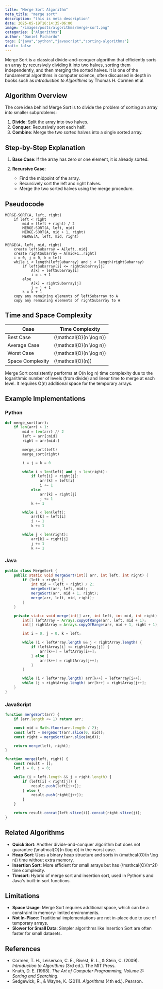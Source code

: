 ```yaml
---
title: "Merge Sort Algorithm"
meta_title: "merge sort"
description: "this is meta description"
date: 2025-05-19T10:14:35-06:00
image: "/images/posts/algorithms/merge-sort.png"
categories: ["Algorithms"]
author: "Daniel Pichardo"
tags: ["java","python","javascript","sorting-algorithms"]
draft: false
---
```



Merge Sort is a classical divide-and-conquer algorithm that efficiently sorts an array by recursively dividing it into two halves, sorting them independently, and then merging the sorted halves. It is one of the fundamental algorithms in computer science, often discussed in depth in books such as *Introduction to Algorithms* by Thomas H. Cormen et al.

## Algorithm Overview

The core idea behind Merge Sort is to divide the problem of sorting an array into smaller subproblems:

1. **Divide**: Split the array into two halves.
2. **Conquer**: Recursively sort each half.
3. **Combine**: Merge the two sorted halves into a single sorted array.

## Step-by-Step Explanation

1. **Base Case**: If the array has zero or one element, it is already sorted.
2. **Recursive Case**:

   * Find the midpoint of the array.
   * Recursively sort the left and right halves.
   * Merge the two sorted halves using the merge procedure.

## Pseudocode

```shell
MERGE-SORT(A, left, right)
    if left < right
        mid = (left + right) / 2
        MERGE-SORT(A, left, mid)
        MERGE-SORT(A, mid + 1, right)
        MERGE(A, left, mid, right)

MERGE(A, left, mid, right)
    create leftSubarray = A[left..mid]
    create rightSubarray = A[mid+1..right]
    i = 0, j = 0, k = left
    while i < length(leftSubarray) and j < length(rightSubarray)
        if leftSubarray[i] <= rightSubarray[j]
            A[k] = leftSubarray[i]
            i = i + 1
        else
            A[k] = rightSubarray[j]
            j = j + 1
        k = k + 1
    copy any remaining elements of leftSubarray to A
    copy any remaining elements of rightSubarray to A
```

## Time and Space Complexity

| Case             | Time Complexity |
| ---------------- | --------------- |
| Best Case        | \(\mathcal{O}(n \log n)\)      |
| Average Case     | \(\mathcal{O}(n \log n)\)      |
| Worst Case       | \(\mathcal{O}(n \log n)\)      |
| Space Complexity | \(\mathcal{O}(n)\)            |

Merge Sort consistently performs at O(n log n) time complexity due to the logarithmic number of levels (from divide) and linear time to merge at each level. It requires O(n) additional space for the temporary arrays.

## Example Implementations

### Python

```python
def merge_sort(arr):
    if len(arr) > 1:
        mid = len(arr) // 2
        left = arr[:mid]
        right = arr[mid:]

        merge_sort(left)
        merge_sort(right)

        i = j = k = 0

        while i < len(left) and j < len(right):
            if left[i] < right[j]:
                arr[k] = left[i]
                i += 1
            else:
                arr[k] = right[j]
                j += 1
            k += 1

        while i < len(left):
            arr[k] = left[i]
            i += 1
            k += 1

        while j < len(right):
            arr[k] = right[j]
            j += 1
            k += 1
```

### Java

```java
public class MergeSort {
    public static void mergeSort(int[] arr, int left, int right) {
        if (left < right) {
            int mid = (left + right) / 2;
            mergeSort(arr, left, mid);
            mergeSort(arr, mid + 1, right);
            merge(arr, left, mid, right);
        }
    }

    private static void merge(int[] arr, int left, int mid, int right) {
        int[] leftArray = Arrays.copyOfRange(arr, left, mid + 1);
        int[] rightArray = Arrays.copyOfRange(arr, mid + 1, right + 1);

        int i = 0, j = 0, k = left;

        while (i < leftArray.length && j < rightArray.length) {
            if (leftArray[i] <= rightArray[j]) {
                arr[k++] = leftArray[i++];
            } else {
                arr[k++] = rightArray[j++];
            }
        }

        while (i < leftArray.length) arr[k++] = leftArray[i++];
        while (j < rightArray.length) arr[k++] = rightArray[j++];
    }
}
```

### JavaScript

```javascript
function mergeSort(arr) {
    if (arr.length <= 1) return arr;

    const mid = Math.floor(arr.length / 2);
    const left = mergeSort(arr.slice(0, mid));
    const right = mergeSort(arr.slice(mid));

    return merge(left, right);
}

function merge(left, right) {
    const result = [];
    let i = 0, j = 0;

    while (i < left.length && j < right.length) {
        if (left[i] < right[j]) {
            result.push(left[i++]);
        } else {
            result.push(right[j++]);
        }
    }

    return result.concat(left.slice(i)).concat(right.slice(j));
}
```

## Related Algorithms

* **Quick Sort**: Another divide-and-conquer algorithm but does not guarantee \(\mathcal{O}(n \log n)\) in the worst case.
* **Heap Sort**: Uses a binary heap structure and sorts in \(\mathcal{O}(n \log n)\) time without extra memory.
* **Insertion Sort**: More efficient for small arrays but has \(\mathcal{O}(n^2)\) time complexity.
* **Timsort**: Hybrid of merge sort and insertion sort, used in Python's and Java's built-in sort functions.

## Limitations

* **Space Usage**: Merge Sort requires additional space, which can be a constraint in memory-limited environments.
* **Not In-Place**: Traditional implementations are not in-place due to use of temporary arrays.
* **Slower for Small Data**: Simpler algorithms like Insertion Sort are often faster for small datasets.

## References

* Cormen, T. H., Leiserson, C. E., Rivest, R. L., & Stein, C. (2009). *Introduction to Algorithms* (3rd ed.). The MIT Press.
* Knuth, D. E. (1998). *The Art of Computer Programming, Volume 3: Sorting and Searching*.
* Sedgewick, R., & Wayne, K. (2011). *Algorithms* (4th ed.). Pearson.
